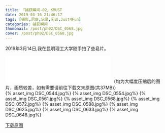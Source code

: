```yaml
---
title: 「捕获瞬间-02」KMUST
date: 2019-03-16 21:46:17
tags: [摄影,尼康,记录,闲谈,Just4Fun]
categories: 捕获瞬间
thumbnail: /post/ph02/DSC_0568.jpg
cover: /post/ph02/DSC_0568.jpg
---
```

2019年3月14日,我在昆明理工大学随手拍了些皂片。   
<!-- more -->
<iframe frameborder="no" border="0" marginwidth="0" marginheight="0" width=330 height=86 src="//music.163.com/outchain/player?type=2&id=432430716&auto=0&height=66"></iframe>
（均为大幅度压缩后的图片，画质较差，如有需要请前往下载文末原图(共37MB)）

<div class="justified-gallery">
{% asset_img DSC_0544.jpg%}
{% asset_img DSC_0554.jpg%}
{% asset_img DSC_0561.jpg%}
{% asset_img DSC_0568.jpg%}
{% asset_img DSC_0572.jpg%}
{% asset_img DSC_0588.jpg%}
{% asset_img DSC_0625.jpg%}
{% asset_img DSC_0633.jpg%}
{% asset_img DSC_0648.jpg%}
</div>


[下载原图](https://pan.zsh2401.top/index.php?share/file&user=1&sid=aPuqZB9H)   